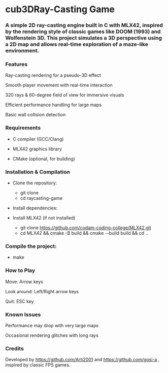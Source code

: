 # cub3DRay-Casting Game

### A simple 2D ray-casting engine built in C with MLX42, inspired by the rendering style of classic games like DOOM (1993) and Wolfenstein 3D. This project simulates a 3D perspective using a 2D map and allows real-time exploration of a maze-like environment.

### Features

Ray-casting rendering for a pseudo-3D effect

Smooth player movement with real-time interaction

320 rays & 60-degree field of view for immersive visuals

Efficient performance handling for large maps

Basic wall collision detection

### Requirements

* C compiler (GCC/Clang)

* MLX42 graphics library

* CMake (optional, for building)

### Installation & Compilation

* Clone the repository:

  - git clone <repo-url>
  - cd raycasting-game

* Install dependencies:

* Install MLX42 (if not installed)
  - git clone https://github.com/codam-coding-college/MLX42.git
  - cd MLX42 && cmake -B build && cmake --build build && cd ..

### Compile the project:

* make

### How to Play

  Move: Arrow keys

  Look around: Left/Right arrow keys

  Quit: ESC key

### Known Issues

  Performance may drop with very large maps

  Occasional rendering glitches with long rays

### Credits

Developed by https://github.com/Arti2001 and https://github.com/gosi-a , inspired by classic FPS games.
